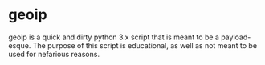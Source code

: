 # geoip

geoip is a quick and dirty python 3.x script that is meant to be a payload-esque. The purpose of this script is educational, as well as not meant to be used for nefarious reasons. 
